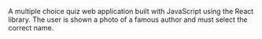  A multiple choice quiz web application built with JavaScript using the React library. The user is shown a photo of a famous author and must select the correct name. 

